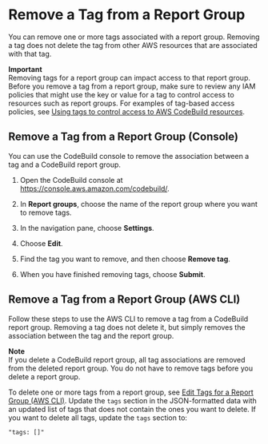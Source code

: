 # Remove a Tag from a Report Group<a name="how-to-tag-report-group-delete"></a>

You can remove one or more tags associated with a report group\. Removing a tag does not delete the tag from other AWS resources that are associated with that tag\.

**Important**  
Removing tags for a report group can impact access to that report group\. Before you remove a tag from a report group, make sure to review any IAM policies that might use the key or value for a tag to control access to resources such as report groups\. For examples of tag\-based access policies, see [Using tags to control access to AWS CodeBuild resources](auth-and-access-control-using-tags.md)\.

## Remove a Tag from a Report Group \(Console\)<a name="how-to-tag-report-group-delete-console"></a>

You can use the CodeBuild console to remove the association between a tag and a CodeBuild report group\. 

1. Open the CodeBuild console at [https://console\.aws\.amazon\.com/codebuild/](https://console.aws.amazon.com/codebuild/)\.

1. In **Report groups**, choose the name of the report group where you want to remove tags\.

1. In the navigation pane, choose **Settings**\.

1. Choose **Edit**\.

1. Find the tag you want to remove, and then choose **Remove tag**\.

1. When you have finished removing tags, choose **Submit**\.

## Remove a Tag from a Report Group \(AWS CLI\)<a name="how-to-tag-report-group-delete-cli"></a>

Follow these steps to use the AWS CLI to remove a tag from a CodeBuild report group\. Removing a tag does not delete it, but simply removes the association between the tag and the report group\. 

**Note**  
If you delete a CodeBuild report group, all tag associations are removed from the deleted report group\. You do not have to remove tags before you delete a report group\.

 To delete one or more tags from a report group, see [Edit Tags for a Report Group \(AWS CLI\)](how-to-tag-report-group-update.md#how-to-tag-report-group-update-cli)\. Update the `tags` section in the JSON\-formatted data with an updated list of tags that does not contain the ones you want to delete\. If you want to delete all tags, update the `tags` section to:

```
"tags: []"
```